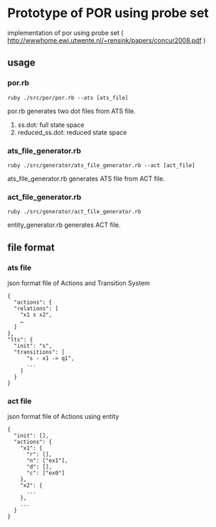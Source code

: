 Prototype of POR using probe set
======================
implementation of por using probe set ( http://wwwhome.ewi.utwente.nl/~rensink/papers/concur2008.pdf )
 
usage
------
### por.rb ###
    ruby ./src/por/por.rb --ats [ats_file]

por.rb generates two dot files from ATS file.

1. ss.dot: full state space
2. reduced_ss.dot: reduced state space

### ats_file_generator.rb ###
    ruby ./src/generator/ats_file_generator.rb --act [act_file]
ats_file_generator.rb generates ATS file from ACT file.

### act_file_generator.rb ###
    ruby ./src/generator/act_file_generator.rb
entity_generator.rb generates ACT file.

file format
------
### ats file ###
json format file of Actions and Transition System

    {    
      "actions": {
      "relations": [
        "x1 s x2",
        …
      ]
    },
    "lts": {
      "init": "s",
      "transitions": [
          "s - x1 -> q1",
          ...
        ]
      }
    }

### act file ###
json format file of Actions using entity

    {
      "init": [],
      "actions": {
        "x1": {
          "r": [],
          "n": ["ex1"],
          "d": [],
          "c": ["ex0"]
        },
        "x2": {
          ...
        },
        ...
      }
    }